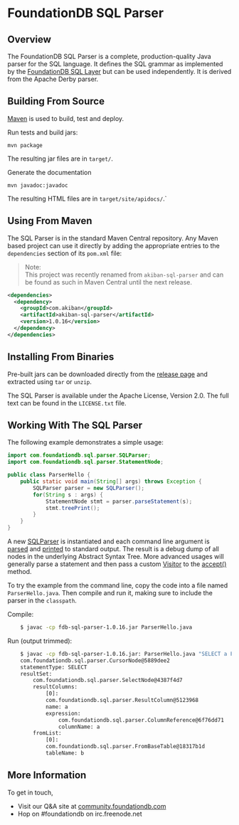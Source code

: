 # FoundationDB SQL Parser

## Overview

The FoundationDB SQL Parser is a complete, production-quality Java parser for
the SQL language. It defines the SQL grammar as implemented by the
[FoundationDB SQL Layer](http://github.com/FoundationDB/sql-layer) but can be
used independently. It is derived from the Apache Derby parser.


## Building From Source

[Maven](http://maven.apache.org) is used to build, test and deploy.

Run tests and build jars:

    mvn package

The resulting jar files are in `target/`.

Generate the documentation

    mvn javadoc:javadoc

The resulting HTML files are in `target/site/apidocs/`.`


## Using From Maven

The SQL Parser is in the standard Maven Central repository. Any Maven based
project can use it directly by adding the appropriate entries to the
`dependencies` section of its `pom.xml` file:

> Note:  
> This project was recently renamed from `akiban-sql-parser` and can be
> found as such in Maven Central until the next release.

```xml
<dependencies>
  <dependency>
    <groupId>com.akiban</groupId>
    <artifactId>akiban-sql-parser</artifactId>
    <version>1.0.16</version>
  </dependency>
</dependencies>
```


## Installing From Binaries

Pre-built jars can be downloaded directly from the
[release page](https://github.com/foundationdb/sql-parser/releases)
and extracted using `tar` or `unzip`.

The SQL Parser is available under the Apache License, Version 2.0. The full text
can be found in the `LICENSE.txt` file.


## Working With The SQL Parser

The following example demonstrates a simple usage:

```java
import com.foundationdb.sql.parser.SQLParser;
import com.foundationdb.sql.parser.StatementNode;

public class ParserHello {
    public static void main(String[] args) throws Exception {
        SQLParser parser = new SQLParser();
        for(String s : args) {
            StatementNode stmt = parser.parseStatement(s);
            stmt.treePrint();
        }
    }
}
```

A new [SQLParser](http://foundationdb.github.io/sql-parser/javadoc/com/foundationdb/sql/parser/SQLParser.html)
is instantiated and each command line argument is
[parsed](http://foundationdb.github.io/sql-parser/javadoc/com/foundationdb/sql/parser/SQLParser.html#parseStatement%28java.lang.String%29)
and [printed](http://foundationdb.github.io/sql-parser/javadoc/com/foundationdb/sql/parser/QueryTreeNode.html#treePrint%28%29)
to standard output. The result is a debug dump of all nodes in the underlying Abstract Syntax Tree.
More advanced usages will generally parse a statement and then pass a custom
[Visitor](http://foundationdb.github.io/sql-parser/javadoc/com/foundationdb/sql/parser/Visitor.html) to the
[accept()](http://foundationdb.github.io/sql-parser/javadoc/com/foundationdb/sql/parser/QueryTreeNode.html#accept%28com.foundationdb.sql.parser.Visitor%29) method.

To try the example from the command line, copy the code into a file named
`ParserHello.java`. Then compile and run it, making sure to include the
parser in the `classpath`.

Compile:

```sh
    $ javac -cp fdb-sql-parser-1.0.16.jar ParserHello.java
```

Run (output trimmed):

```sh
    $ javac -cp fdb-sql-parser-1.0.16.jar: ParserHello.java "SELECT a FROM b"
    com.foundationdb.sql.parser.CursorNode@5889dee2
    statementType: SELECT
    resultSet:
        com.foundationdb.sql.parser.SelectNode@4387f4d7
        resultColumns:
            [0]:
            com.foundationdb.sql.parser.ResultColumn@5123968
            name: a
            expression:
                com.foundationdb.sql.parser.ColumnReference@6f76dd71
                columnName: a
        fromList:
            [0]:
            com.foundationdb.sql.parser.FromBaseTable@18317b1d
            tableName: b
```

## More Information

To get in touch,

- Visit our Q&A site at [community.foundationdb.com](http://community.foundationdb.com)
- Hop on #foundationdb on irc.freenode.net

